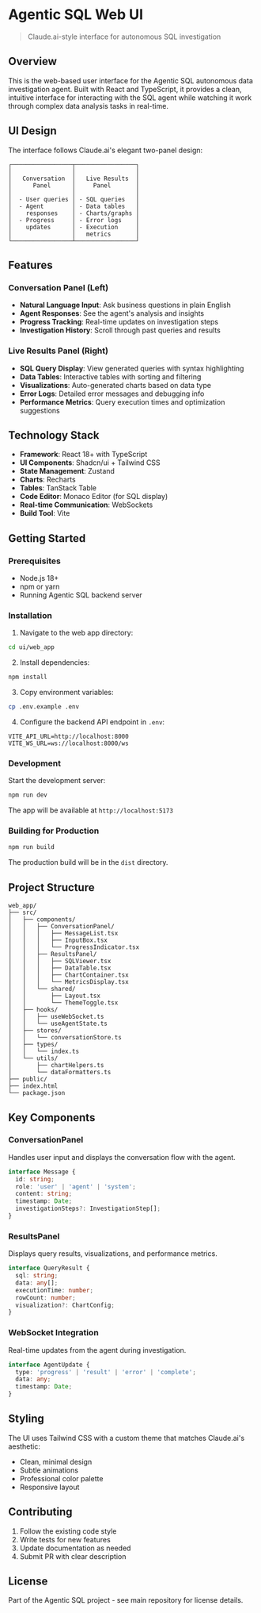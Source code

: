 # Agentic SQL Web UI

> Claude.ai-style interface for autonomous SQL investigation

## Overview

This is the web-based user interface for the Agentic SQL autonomous data investigation agent. Built with React and TypeScript, it provides a clean, intuitive interface for interacting with the SQL agent while watching it work through complex data analysis tasks in real-time.

## UI Design

The interface follows Claude.ai's elegant two-panel design:

```
┌─────────────────┬─────────────────┐
│                 │                 │
│   Conversation  │   Live Results  │
│      Panel      │     Panel       │
│                 │                 │
│  - User queries │ - SQL queries   │
│  - Agent        │ - Data tables   │
│    responses    │ - Charts/graphs │
│  - Progress     │ - Error logs    │
│    updates      │ - Execution     │
│                 │   metrics       │
└─────────────────┴─────────────────┘
```

## Features

### Conversation Panel (Left)
- **Natural Language Input**: Ask business questions in plain English
- **Agent Responses**: See the agent's analysis and insights
- **Progress Tracking**: Real-time updates on investigation steps
- **Investigation History**: Scroll through past queries and results

### Live Results Panel (Right)
- **SQL Query Display**: View generated queries with syntax highlighting
- **Data Tables**: Interactive tables with sorting and filtering
- **Visualizations**: Auto-generated charts based on data type
- **Error Logs**: Detailed error messages and debugging info
- **Performance Metrics**: Query execution times and optimization suggestions

## Technology Stack

- **Framework**: React 18+ with TypeScript
- **UI Components**: Shadcn/ui + Tailwind CSS
- **State Management**: Zustand
- **Charts**: Recharts
- **Tables**: TanStack Table
- **Code Editor**: Monaco Editor (for SQL display)
- **Real-time Communication**: WebSockets
- **Build Tool**: Vite

## Getting Started

### Prerequisites
- Node.js 18+
- npm or yarn
- Running Agentic SQL backend server

### Installation

1. Navigate to the web app directory:
```bash
cd ui/web_app
```

2. Install dependencies:
```bash
npm install
```

3. Copy environment variables:
```bash
cp .env.example .env
```

4. Configure the backend API endpoint in `.env`:
```env
VITE_API_URL=http://localhost:8000
VITE_WS_URL=ws://localhost:8000/ws
```

### Development

Start the development server:
```bash
npm run dev
```

The app will be available at `http://localhost:5173`

### Building for Production

```bash
npm run build
```

The production build will be in the `dist` directory.

## Project Structure

```
web_app/
├── src/
│   ├── components/
│   │   ├── ConversationPanel/
│   │   │   ├── MessageList.tsx
│   │   │   ├── InputBox.tsx
│   │   │   └── ProgressIndicator.tsx
│   │   ├── ResultsPanel/
│   │   │   ├── SQLViewer.tsx
│   │   │   ├── DataTable.tsx
│   │   │   ├── ChartContainer.tsx
│   │   │   └── MetricsDisplay.tsx
│   │   └── shared/
│   │       ├── Layout.tsx
│   │       └── ThemeToggle.tsx
│   ├── hooks/
│   │   ├── useWebSocket.ts
│   │   └── useAgentState.ts
│   ├── stores/
│   │   └── conversationStore.ts
│   ├── types/
│   │   └── index.ts
│   └── utils/
│       ├── chartHelpers.ts
│       └── dataFormatters.ts
├── public/
├── index.html
└── package.json
```

## Key Components

### ConversationPanel
Handles user input and displays the conversation flow with the agent.

```typescript
interface Message {
  id: string;
  role: 'user' | 'agent' | 'system';
  content: string;
  timestamp: Date;
  investigationSteps?: InvestigationStep[];
}
```

### ResultsPanel
Displays query results, visualizations, and performance metrics.

```typescript
interface QueryResult {
  sql: string;
  data: any[];
  executionTime: number;
  rowCount: number;
  visualization?: ChartConfig;
}
```

### WebSocket Integration
Real-time updates from the agent during investigation.

```typescript
interface AgentUpdate {
  type: 'progress' | 'result' | 'error' | 'complete';
  data: any;
  timestamp: Date;
}
```

## Styling

The UI uses Tailwind CSS with a custom theme that matches Claude.ai's aesthetic:
- Clean, minimal design
- Subtle animations
- Professional color palette
- Responsive layout

## Contributing

1. Follow the existing code style
2. Write tests for new features
3. Update documentation as needed
4. Submit PR with clear description

## License

Part of the Agentic SQL project - see main repository for license details.